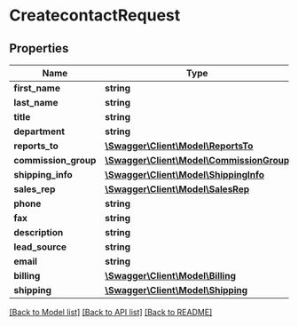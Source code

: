 # CreatecontactRequest

## Properties
Name | Type | Description | Notes
------------ | ------------- | ------------- | -------------
**first_name** | **string** |  | 
**last_name** | **string** |  | 
**title** | **string** |  | 
**department** | **string** |  | 
**reports_to** | [**\Swagger\Client\Model\ReportsTo**](ReportsTo.md) |  | 
**commission_group** | [**\Swagger\Client\Model\CommissionGroup**](CommissionGroup.md) |  | 
**shipping_info** | [**\Swagger\Client\Model\ShippingInfo**](ShippingInfo.md) |  | 
**sales_rep** | [**\Swagger\Client\Model\SalesRep**](SalesRep.md) |  | 
**phone** | **string** |  | 
**fax** | **string** |  | 
**description** | **string** |  | 
**lead_source** | **string** |  | 
**email** | **string** |  | 
**billing** | [**\Swagger\Client\Model\Billing**](Billing.md) |  | 
**shipping** | [**\Swagger\Client\Model\Shipping**](Shipping.md) |  | 

[[Back to Model list]](../../README.md#documentation-for-models) [[Back to API list]](../../README.md#documentation-for-api-endpoints) [[Back to README]](../../README.md)

